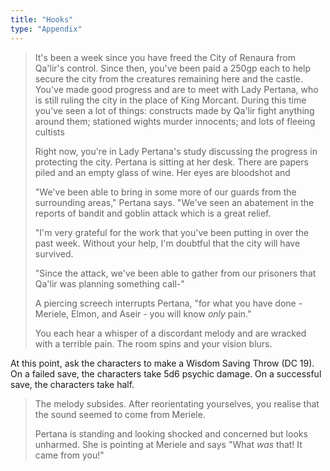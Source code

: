 ```yaml
---
title: "Hooks"
type: "Appendix"
---
```


> It's been a week since you have freed the City of Renaura from
> Qa'lir's control. Since then, you've been paid a 250gp each to help
> secure the city from the creatures remaining here and the castle.
> You've made good progress and are to meet with Lady
> Pertana, who is still ruling the city in the place of King
> Morcant. During this time you've seen a lot of things:
> constructs made by Qa'lir fight anything around them; stationed wights
> murder innocents; and lots of fleeing cultists
>
> Right now, you're in Lady Pertana's study discussing the progress
> in protecting the city. Pertana is sitting at her desk. There are
> papers piled and an empty glass of wine. Her eyes are bloodshot and
>
> "We've been able to bring in some more of our guards from the
> surrounding areas," Pertana says. "We've seen an abatement in the
> reports of bandit and goblin attack which is a great relief.
>
> "I'm very grateful for the work that you've been putting in over the
> past week. Without your help, I'm doubtful that the city will have
> survived.
>
> "Since the attack, we've been able to gather from our prisoners that
> Qa'lir was planning something call-"
>
> A piercing screech interrupts Pertana, "for what you have done -
> Meriele, Elmon, and Aseir - you will know _only_ pain."
>
> You each hear a whisper of a discordant melody and are wracked with a
> terrible pain. The room spins and your vision blurs.

At this point, ask the characters to make a Wisdom Saving Throw (DC 19).
On a failed save, the characters take 5d6 psychic damage. On a
successful save, the characters take half.

> The melody subsides. After reorientating yourselves, you realise that
> the sound seemed to come from Meriele.
>
> Pertana is standing and looking shocked and concerned but looks
> unharmed. She is pointing at Meriele and says "What _was_ that! It
> came from you!"
